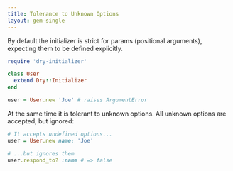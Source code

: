 ```yaml
---
title: Tolerance to Unknown Options
layout: gem-single
---
```


By default the initializer is strict for params (positional arguments), expecting them to be defined explicitly.

```ruby
require 'dry-initializer'

class User
  extend Dry::Initializer
end

user = User.new 'Joe' # raises ArgumentError
```

At the same time it is tolerant to unknown options. All unknown options are accepted, but ignored:

```ruby
# It accepts undefined options...
user = User.new name: 'Joe'

# ...but ignores them
user.respond_to? :name # => false
```
